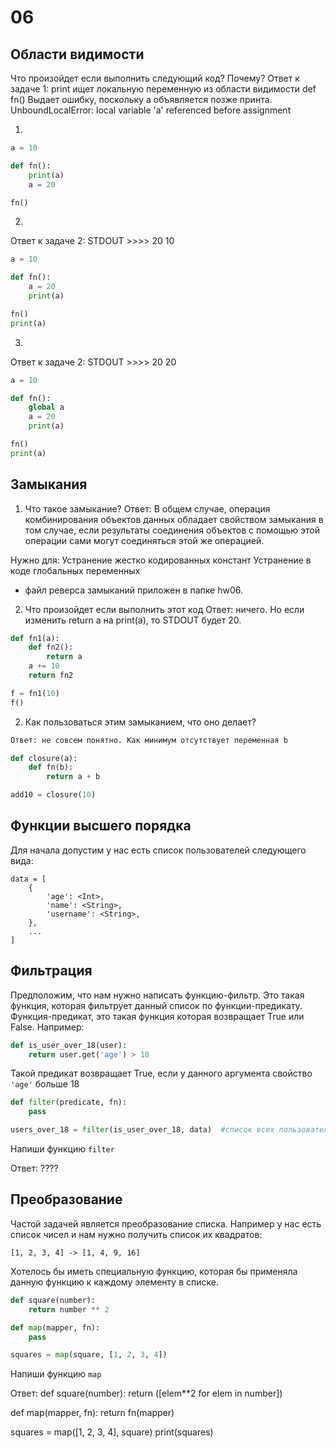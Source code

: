 # 06

## Области видимости

Что произойдет если выполнить следующий код? Почему?
Ответ к задаче 1: print ищет локальную переменную из области видимости def fn()
Выдает ошибку, поскольку а объявляется позже принта. UnboundLocalError: local variable 'a' referenced before assignment 

1.
```python
a = 10

def fn():
    print(a)
    a = 20

fn()
```

2.
Ответ к задаче 2:
STDOUT >>>>
20
10

```python
a = 10

def fn():
    a = 20
    print(a)

fn()
print(a)
```

3. 
Ответ к задаче 2:
STDOUT >>>>
20
20

```python
a = 10

def fn():
    global a
    a = 20
    print(a)

fn()
print(a)
```

## Замыкания

1. Что такое замыкание?
Ответ: 
В общем случае, операция комбинирования объектов данных обладает свойством замыкания в том случае, если результаты соединения объектов с помощью этой операции сами могут соединяться этой же операцией.

Нужно для:
Устранение жестко кодированных констант
Устранение в коде глобальных переменных
+ файл реверса замыканий приложен в папке hw06. 


2. Что произойдет если выполнить этот код
Ответ: ничего. Но если изменить return a на print(a), то STDOUT будет 20.
```python
def fn1(a):
    def fn2():
        return a
    a += 10
    return fn2

f = fn1(10)
f() 
```

2. Как пользоваться этим замыканием, что оно делает?
```python
Ответ: не совсем понятно. Как минимум отсутствует переменная b

def closure(a):
    def fn(b):
        return a + b

add10 = closure(10)
```

## Функции высшего порядка

Для начала допустим у нас есть список пользователей следующего вида:

```
data = [
    {
        'age': <Int>,
        'name': <String>,
        'username': <String>,
    },
    ...
]
```

## Фильтрация

Предположим, что нам нужно написать функцию-фильтр. Это такая функция, которая фильтрует данный список по функции-предикату. Функция-предикат, это такая функция которая возвращает True или False. Например: 

```python
def is_user_over_18(user):
    return user.get('age') > 18
```

Такой предикат возвращает True, если у данного аргумента свойство `'age'` больше 18

```python
def filter(predicate, fn):
    pass

users_over_18 = filter(is_user_over_18, data)  #список всех пользователей старше 18
```

Напиши функцию `filter`

Ответ: ????



## Преобразование

Частой задачей является преобразование списка. Например у нас есть список чисел и нам нужно получить список их квадратов: 

`[1, 2, 3, 4] -> [1, 4, 9, 16]`

Хотелось бы иметь специальную функцию, которая бы применяла данную функцию к каждому элементу в списке.

```python
def square(number):
    return number ** 2

def map(mapper, fn):
    pass

squares = map(square, [1, 2, 3, 4])
```

Напиши функцию `map`

Ответ:
def square(number):
    return ([elem**2 for elem in number])

def map(mapper, fn):
    return fn(mapper)

squares = map([1, 2, 3, 4], square)
print(squares)
